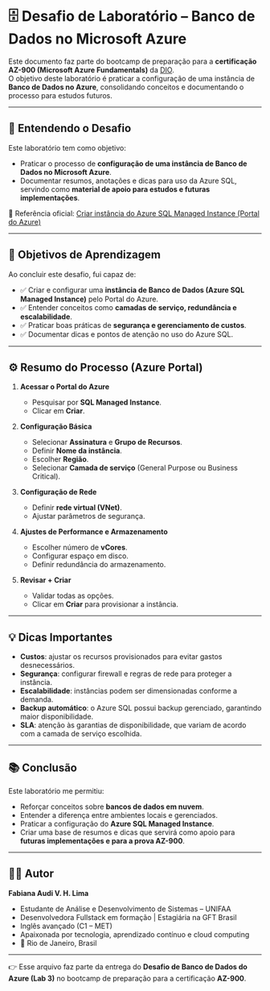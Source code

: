 # 🗄️ Desafio de Laboratório – Banco de Dados no Microsoft Azure

Este documento faz parte do bootcamp de preparação para a **certificação AZ-900 (Microsoft Azure Fundamentals)** da [DIO](https://dio.me).  
O objetivo deste laboratório é praticar a configuração de uma instância de **Banco de Dados no Azure**, consolidando conceitos e documentando o processo para estudos futuros.

---

## 📖 Entendendo o Desafio

Este laboratório tem como objetivo:  

- Praticar o processo de **configuração de uma instância de Banco de Dados no Microsoft Azure**.  
- Documentar resumos, anotações e dicas para uso da Azure SQL, servindo como **material de apoio para estudos e futuras implementações**.  

🔗 Referência oficial: [Criar instância do Azure SQL Managed Instance (Portal do Azure)](https://learn.microsoft.com/pt-br/azure/azure-sql/managed-instance/instance-create-quickstart?view=azuresql&tabs=azure-portal)

---

## 🎯 Objetivos de Aprendizagem

Ao concluir este desafio, fui capaz de:  

- ✅ Criar e configurar uma **instância de Banco de Dados (Azure SQL Managed Instance)** pelo Portal do Azure.  
- ✅ Entender conceitos como **camadas de serviço, redundância e escalabilidade**.  
- ✅ Praticar boas práticas de **segurança e gerenciamento de custos**.  
- ✅ Documentar dicas e pontos de atenção no uso do Azure SQL.  

---

## ⚙️ Resumo do Processo (Azure Portal)

1. **Acessar o Portal do Azure**  
   - Pesquisar por **SQL Managed Instance**.  
   - Clicar em **Criar**.  

2. **Configuração Básica**  
   - Selecionar **Assinatura** e **Grupo de Recursos**.  
   - Definir **Nome da instância**.  
   - Escolher **Região**.  
   - Selecionar **Camada de serviço** (General Purpose ou Business Critical).  

3. **Configuração de Rede**  
   - Definir **rede virtual (VNet)**.  
   - Ajustar parâmetros de segurança.  

4. **Ajustes de Performance e Armazenamento**  
   - Escolher número de **vCores**.  
   - Configurar espaço em disco.  
   - Definir redundância do armazenamento.  

5. **Revisar + Criar**  
   - Validar todas as opções.  
   - Clicar em **Criar** para provisionar a instância.  

---

## 💡 Dicas Importantes

- **Custos**: ajustar os recursos provisionados para evitar gastos desnecessários.  
- **Segurança**: configurar firewall e regras de rede para proteger a instância.  
- **Escalabilidade**: instâncias podem ser dimensionadas conforme a demanda.  
- **Backup automático**: o Azure SQL possui backup gerenciado, garantindo maior disponibilidade.  
- **SLA**: atenção às garantias de disponibilidade, que variam de acordo com a camada de serviço escolhida.  

---

## 📚 Conclusão

Este laboratório me permitiu:  

- Reforçar conceitos sobre **bancos de dados em nuvem**.  
- Entender a diferença entre ambientes locais e gerenciados.  
- Praticar a configuração do **Azure SQL Managed Instance**.  
- Criar uma base de resumos e dicas que servirá como apoio para **futuras implementações e para a prova AZ-900**.  

---

## 👩‍💻 Autor

**Fabiana Audi V. H. Lima**  
- Estudante de Análise e Desenvolvimento de Sistemas – UNIFAA  
- Desenvolvedora Fullstack em formação | Estagiária na GFT Brasil  
- Inglês avançado (C1 – MET)  
- Apaixonada por tecnologia, aprendizado contínuo e cloud computing  
- 📍 Rio de Janeiro, Brasil  

---

👉 Esse arquivo faz parte da entrega do **Desafio de Banco de Dados do Azure (Lab 3)** no bootcamp de preparação para a certificação **AZ-900**.
